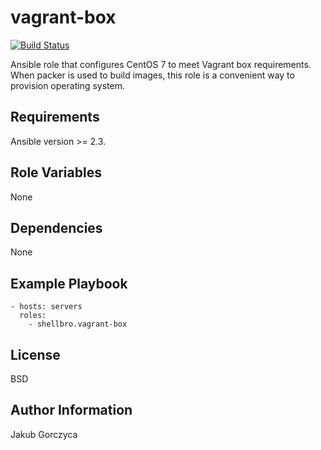 vagrant-box
===========

[![Build Status](https://travis-ci.org/shellbro/ansible-role-vagrant-box.svg?branch=master)](https://travis-ci.org/shellbro/ansible-role-vagrant-box)

Ansible role that configures CentOS 7 to meet Vagrant box requirements.
When packer is used to build images, this role is a convenient way to provision operating system.

Requirements
------------

Ansible version >= 2.3.

Role Variables
--------------

None

Dependencies
------------

None

Example Playbook
----------------

    - hosts: servers
      roles:
        - shellbro.vagrant-box

License
-------

BSD

Author Information
------------------

Jakub Gorczyca
